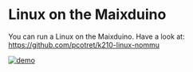 # Linux on the Maixduino

You can run a Linux on the Maixduino. Have a look at: https://github.com/pcotret/k210-linux-nommu

[![demo](https://asciinema.org/a/S0jFEuCQKg6YqRAycDLOxcq66.svg)](https://asciinema.org/a/S0jFEuCQKg6YqRAycDLOxcq66?autoplay=1)